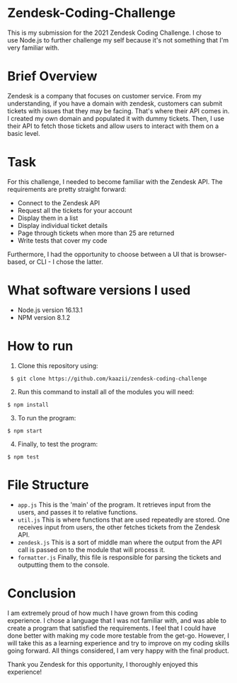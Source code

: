 # Zendesk-Coding-Challenge
This is my submission for the 2021 Zendesk Coding Challenge. I chose to use Node.js to further challenge my self because it's not something that I'm very familiar with. 

# Brief Overview
Zendesk is a company that focuses on customer service. From my understanding, if you have a domain with zendesk, customers can submit tickets with issues that they may be facing. That's where their API comes in. I created my own domain and populated it with dummy tickets. Then, I use their API to fetch those tickets and allow users to interact with them on a basic level.

# Task
For this challenge, I needed to become familiar with the Zendesk API. The requirements are pretty straight forward:
- Connect to the Zendesk API
- Request all the tickets for your account
- Display them in a list
- Display individual ticket details
- Page through tickets when more than 25 are returned
- Write tests that cover my code

Furthermore, I had the opportunity to choose between a UI that is browser-based, or CLI - I chose the latter.

# What software versions I used
 - Node.js version 16.13.1 
 - NPM version 8.1.2

# How to run
1. Clone this repository using:
```
 $ git clone https://github.com/kaazii/zendesk-coding-challenge
```
2. Run this command to install all of the modules you will need:
```
$ npm install
```
3. To run the program:
```
$ npm start
```
4. Finally, to test the program:
```
$ npm test
```
# File Structure
- `app.js` This is the 'main' of the program. It retrieves input from the users, and passes it to relative functions.
- `util.js` This is where functions that are used repeatedly are stored. One receives input from users, the other fetches tickets from the Zendesk API.
- `zendesk.js` This is a sort of middle man where the output from the API call is passed on to the module that will process it.
- `formatter.js` Finally, this file is responsible for parsing the tickets and outputting them to the console.

# Conclusion
I am extremely proud of how much I have grown from this coding experience. I chose a language that I was not familiar with, and was able to create a program that satisfied the requirements. I feel that I could have done better with making my code more testable from the get-go. However, I will take this as a learning experience and try to improve on my coding skills going forward. All things considered, I am very happy with the final product.

Thank you Zendesk for this opportunity, I thoroughly enjoyed this experience!
